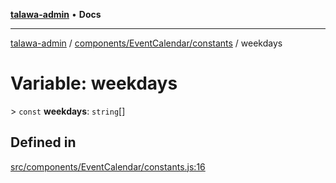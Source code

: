 [**talawa-admin**](../../../../README.md) • **Docs**

***

[talawa-admin](../../../../modules.md) / [components/EventCalendar/constants](../README.md) / weekdays

# Variable: weekdays

\> `const` **weekdays**: `string`[]

## Defined in

[src/components/EventCalendar/constants.js:16](https://github.com/PalisadoesFoundation/talawa-admin/blob/ec91a82db6f7a7a061fbb4ea9639f2bff335faa5/src/components/EventCalendar/constants.js#L16)
